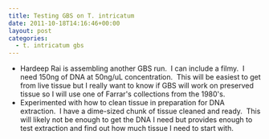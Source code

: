 ```yaml
---
title: Testing GBS on T. intricatum
date: 2011-10-18T14:16:46+00:00
layout: post
categories:
  - t. intricatum gbs
---
```

  * Hardeep Rai is assembling another GBS run.  I can include a filmy.  I  need 150ng of DNA at 50ng/uL concentration.  This will be easiest to get from live tissue but I really want to know if GBS will work on preserved tissue so I will use one of Farrar's collections from the 1980's.
  * Experimented with how to clean tissue in preparation for DNA extraction.  I have a dime-sized chunk of tissue cleaned and ready.  This will likely not be enough to get the DNA I need but provides enough to test extraction and find out how much tissue I need to start with.
